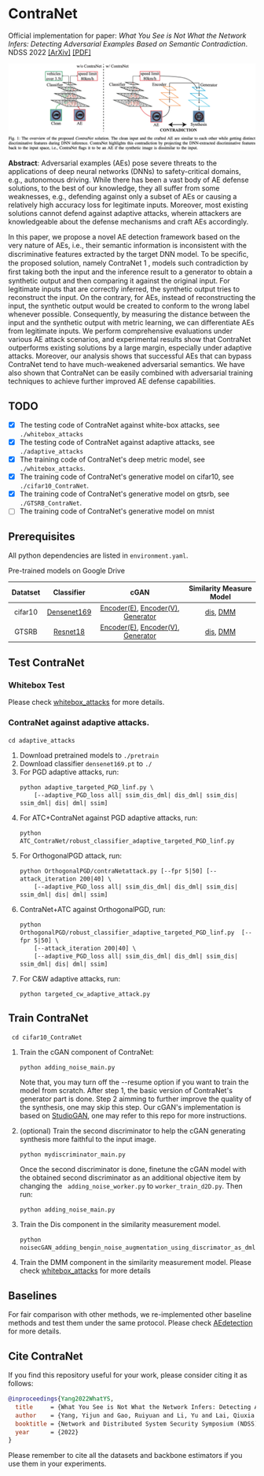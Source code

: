# ContraNet

Official implementation for paper: *What You See is Not What the Network Infers: Detecting Adversarial Examples Based on Semantic Contradiction*. NDSS 2022 [[ArXiv]](https://arxiv.org/abs/2201.09650) [[PDF]](https://arxiv.org/pdf/2201.09650.pdf)

![overview](fig/Overview.png)

**Abstract**: Adversarial examples (AEs) pose severe threats to the applications of deep neural networks (DNNs) to safety-critical domains, e.g., autonomous driving. While there has been a vast body of AE defense solutions, to the best of our knowledge, they all suffer from some weaknesses, e.g., defending against only a subset of AEs or causing a relatively high accuracy loss for legitimate inputs. Moreover, most existing solutions cannot defend against adaptive attacks, wherein attackers are knowledgeable about the defense mechanisms and craft AEs accordingly.

In this paper, we propose a novel AE detection framework based on the very nature of AEs, i.e., their semantic information is inconsistent with the discriminative features extracted by the target DNN model. To be speciﬁc, the proposed solution, namely ContraNet 1 , models such contradiction by ﬁrst taking both the input and the inference result to a generator to obtain a synthetic output and then comparing it against the original input. For legitimate inputs that are correctly inferred, the synthetic output tries to reconstruct the input. On the contrary, for AEs, instead of reconstructing the input, the synthetic output would be created to conform to the wrong label whenever possible. Consequently, by measuring the distance between the input and the synthetic output with metric learning, we can differentiate AEs from legitimate inputs. We perform comprehensive evaluations under various AE attack scenarios, and experimental results show that ContraNet outperforms existing solutions by a large margin, especially under adaptive attacks. Moreover, our analysis shows that successful AEs that can bypass ContraNet tend to have much-weakened adversarial semantics. We have also shown that ContraNet can be easily combined with adversarial training techniques to achieve further improved AE defense capabilities.

## TODO

- [x] The testing code of ContraNet against white-box attacks, see  `./whitebox_attacks`
- [x] The testing code of ContraNet against adaptive attacks, see `./adaptive_attacks`
- [x] The training code of ContraNet's deep metric model, see `./whitebox_attacks`.
- [x] The training code of ContraNet's generative model on cifar10, see `./cifar10_ContraNet`.
- [x] The training code of ContraNet's generative model on gtsrb, see `./GTSRB_ContraNet`.
- [ ] The training code of ContraNet's generative model on mnist

## Prerequisites

All python dependencies are listed in `environment.yaml`.

Pre-trained models on Google Drive

<div align="center">

  | Datatset | Classifier                                                   | cGAN                                                         | Similarity Measure Model                                     |
| :---: | :---: | :---: | :---: |
| cifar10  | [Densenet169](https://drive.google.com/file/d/1QbVdCiaTySYhD_vfNL0l70FnJxALi6WX/view?usp=sharing) | [Encoder(E)](https://drive.google.com/file/d/1U5F2UsKSX67mJ-hU4rh1-AZgUXCPDf0G/view?usp=sharing), [Encoder(V)](https://drive.google.com/file/d/1PmGwrB1eODsiQQu8TPad4oskolIoveMY/view?usp=sharing), [Generator](https://drive.google.com/file/d/1PueCACxOCh6-wdiss3BHBL021VjPdCwv/view?usp=sharing) | [dis](https://drive.google.com/file/d/1XOT_kyrJTwbs78vdWMJFNLl2lGoZa9az/view?usp=sharing), [DMM](https://drive.google.com/file/d/19qJdRq05X4vR60y3SLk32X-NYUQkfMM7/view?usp=sharing) |
| GTSRB | [Resnet18](https://drive.google.com/file/d/1qXeioIUa2BvXdTjVGTRGA8vbvbBj5xdQ/view?usp=share_link)| [Encoder(E)](https://drive.google.com/file/d/1mYudnBI3pkEqXS21Hb8kq9qdsCc9XoSX/view?usp=share_link), [Encoder(V)](https://drive.google.com/file/d/1lu8oK2OJOeu90EiW7rA94sYZakmhOIc9/view?usp=share_link), [Generator](https://drive.google.com/file/d/1XDVrhFVgr_syTPMwvN3FnbABhkV58jQL/view?usp=share_link) |[dis](https://drive.google.com/file/d/1jig_GXxL4634VzTifnKk9OwXWroK4zSk/view?usp=share_link), [DMM](https://drive.google.com/drive/folders/1Rmt7qCWa6xEg7bxl_2PuIwM8EkqqIf9w?usp=share_link)|
</div>

## Test ContraNet

### Whitebox Test

Please check [whitebox_attacks](whitebox_attacks) for more details.

### ContraNet against adaptive attacks.

`cd adaptive_attacks`
1. Download pretrained models to `./pretrain`
2. Download classifier `densenet169.pt` to `./`
3. For PGD adaptive attacks, run:
   ```
   python adaptive_targeted_PGD_linf.py \
       [--adaptive_PGD_loss all| ssim_dis_dml| dis_dml| ssim_dis| ssim_dml| dis| dml| ssim]
   ```
4. For ATC+ContraNet against PGD adaptive attacks, run:
   ```
   python ATC_ContraNet/robust_classifier_adaptive_targeted_PGD_linf.py 
   ```
5. For OrthogonalPGD attack, run:
   ```
   python OrthogonalPGD/contraNetattack.py [--fpr 5|50] [--attack_iteration 200|40] \
       [--adaptive_PGD_loss all| ssim_dis_dml| dis_dml| ssim_dis| ssim_dml| dis| dml| ssim]
   ```
6. ContraNet+ATC against OrthogonalPGD, run:
   ```
   python OrthogonalPGD/robust_classifier_adaptive_targeted_PGD_linf.py  [--fpr 5|50] \
       [--attack_iteration 200|40] \
       [--adaptive_PGD_loss all| ssim_dis_dml| dis_dml| ssim_dis| ssim_dml| dis| dml| ssim]
   ```
7. For C&W adaptive attacks, run:
   ```
   python targeted_cw_adaptive_attack.py
   ```

## Train ContraNet

` cd cifar10_ContraNet`

1. Train the cGAN component of ContraNet:

   ```
   python adding_noise_main.py 
   ```
   Note that, you may turn off the --resume option if you want to train the model from scratch. After step 1, the basic version of ContraNet's generator part is done. Step 2 aimming to further improve the quality of the synthesis, one may skip this step.
   Our cGAN's implementation is based on [StudioGAN](https://github.com/POSTECH-CVLab/PyTorch-StudioGAN), one may refer to this repo for more instructions.

2. (optional) Train the second discriminator to help the cGAN generating synthesis more faithful to the input image.
   ```
   python mydiscriminator_main.py
   ```
   Once the second discriminator is done, finetune the cGAN model with the obtained second discriminator as an additional objective item by changing the ` adding_noise_worker.py` to `worker_train_d2D.py`. Then run:
   ```
   python adding_noise_main.py
   ```

3. Train the Dis component in the similarity measurement model.
   ```
   python noisecGAN_adding_bengin_noise_augmentation_using_discrimator_as_dml.py
   ```
 4. Train the DMM component in the similarity measurement model. Please check [whitebox_attacks](whitebox_attacks) for more details

## Baselines

For fair comparison with other methods, we re-implemented other baseline methods and test them under the same protocol. Please check [AEdetection](https://github.com/flymin/AEdetection) for more details.

## Cite ContraNet

If you find this repository useful for your work, please consider citing it as follows:

```bibtex
@inproceedings{Yang2022WhatYS,
  title     = {What You See is Not What the Network Infers: Detecting Adversarial Examples Based on Semantic Contradiction},
  author    = {Yang, Yijun and Gao, Ruiyuan and Li, Yu and Lai, Qiuxia and Xu, Qiang},
  booktitle = {Network and Distributed System Security Symposium (NDSS)},
  year      = {2022}
}
```

Please remember to cite all the datasets and backbone estimators if you use them in your experiments.
